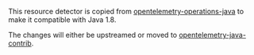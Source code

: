 This resource detector is copied from [opentelemetry-operations-java](https://github.com/GoogleCloudPlatform/opentelemetry-operations-java/tree/4ecc4f470819d1edd7b7d109397a4ffa9259fe7c/detectors/resources/src/main/java/com/google/cloud/opentelemetry/detectors) to make it compatible with Java 1.8.

The changes will either be upstreamed or moved to [opentelemetry-java-contrib](https://github.com/open-telemetry/opentelemetry-java-contrib).

